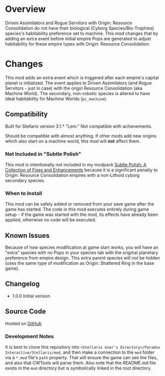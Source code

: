 # Overview

Driven Assimilators and Rogue Servitors with Origin: Resource Consolidation do not have their biological (Cyborg Species/Bio-Trophies) species's habitability preference set to machine.  This mod changes that by adding an extra event before initial empire Pops are generated to adjust habitability for these empire types with Origin: Resource Consolidation.

# Changes

This mod adds an extra event which is triggered after each empire's capital planet is initialized.  The event applies to Driven Assimilators (and Rogue Servitors - just in case) with the origin Resource Consolidation (aka Machine World).  The secondary, non-robotic species is altered to have ideal habitability for Machine Worlds (`pc_machine`).

## Compatibility

Built for Stellaris version 3.1.\* "Lem."  Not compatible with achievements.

Should be compatible with almost anything.  If other mods add new origins which also start on a machine world, this mod will **not** affect them.

### Not Included in "Subtle Polish"

This mod is intentionally not included in my modpack [Subtle Polish: A Collection of Fixes and Enhancements](https://steamcommunity.com/sharedfiles/filedetails/?id=2522974089) because it is a significant penalty to Origin: Resource Consolidation empires with a non-Lithoid cyborg secondary species.

### When to Install

This mod can be safely added or removed from your save game after the game has started.  The code in this mod executes entirely during game setup - if the game was started with the mod, its effects have already been applied, otherwise no code will be executed.

## Known Issues

Because of how species modification at game start works, you will have an "extra" species with no Pops in your species tab with the original planetary preference from empire design.  This extra parent species will not be hidden (uses the same type of modification as Origin: Shattered Ring in the base game).

## Changelog

* 1.0.0 Initial version

## Source Code

Hosted on [GitHub](https://github.com/corsairmarks/origin_resource_consolidation_habitability)

### Development Notes

It is best to clone this repository into `<Stellaris User's Directory>/Paradox Interactive/Stellaris/mod`, and then make a connection to the `mod` folder via a `*.mod` file's `path` property.  That will ensure the game can see the files, and also that CWTools will parse them.  Also note that the README.md file exists in the `mod` directory but is symbolically linked in the root directory.